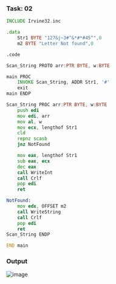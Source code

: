 ### Task: 02
```asm
INCLUDE Irvine32.inc

.data
    Str1 BYTE "127&j~3#^&*#*#45^",0
    m2 BYTE "Letter Not found",0

.code

Scan_String PROTO arr:PTR BYTE, w:BYTE

main PROC
    INVOKE Scan_String, ADDR Str1, '#'
    exit
main ENDP

Scan_String PROC arr:PTR BYTE, w:BYTE
    push edi                
    mov edi, arr           
    mov al, w              
    mov ecx, lengthof Str1   
    cld                    
    repnz scasb            
    jnz NotFound           

    mov eax, lengthof Str1  
    sub eax, ecx           
    dec eax                
    call WriteInt
    call Crlf
    pop edi
    ret

NotFound:
    mov edx, OFFSET m2
    call WriteString
    call Crlf
    pop edi
    ret
Scan_String ENDP

END main

```
### Output
![image](https://github.com/user-attachments/assets/03349b7b-6e4d-4ce7-b937-b29ee6adcf73)
